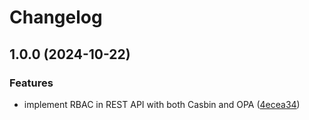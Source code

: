 # Changelog

## 1.0.0 (2024-10-22)


### Features

* implement RBAC in REST API with both Casbin and OPA ([4ecea34](https://github.com/CameronXie/access-control-explorer/commit/4ecea34d10a8f070155a33480709b56e1b319281))
